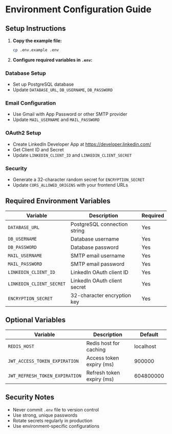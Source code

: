 # Environment Configuration Guide

## Setup Instructions

1. **Copy the example file:**
   ```bash
   cp .env.example .env
   ```

2. **Configure required variables in `.env`:**

### Database Setup
- Set up PostgreSQL database
- Update `DATABASE_URL`, `DB_USERNAME`, `DB_PASSWORD`

### Email Configuration
- Use Gmail with App Password or other SMTP provider
- Update `MAIL_USERNAME` and `MAIL_PASSWORD`

### OAuth2 Setup
- Create LinkedIn Developer App at https://developer.linkedin.com/
- Get Client ID and Secret
- Update `LINKEDIN_CLIENT_ID` and `LINKEDIN_CLIENT_SECRET`

### Security
- Generate a 32-character random secret for `ENCRYPTION_SECRET`
- Update `CORS_ALLOWED_ORIGINS` with your frontend URLs

## Required Environment Variables

| Variable | Description | Required |
|----------|-------------|----------|
| `DATABASE_URL` | PostgreSQL connection string | Yes |
| `DB_USERNAME` | Database username | Yes |
| `DB_PASSWORD` | Database password | Yes |
| `MAIL_USERNAME` | SMTP email username | Yes |
| `MAIL_PASSWORD` | SMTP email password | Yes |
| `LINKEDIN_CLIENT_ID` | LinkedIn OAuth client ID | Yes |
| `LINKEDIN_CLIENT_SECRET` | LinkedIn OAuth client secret | Yes |
| `ENCRYPTION_SECRET` | 32-character encryption key | Yes |

## Optional Variables

| Variable | Description | Default |
|----------|-------------|---------|
| `REDIS_HOST` | Redis host for caching | localhost |
| `JWT_ACCESS_TOKEN_EXPIRATION` | Access token expiry (ms) | 900000 |
| `JWT_REFRESH_TOKEN_EXPIRATION` | Refresh token expiry (ms) | 604800000 |

## Security Notes

- Never commit `.env` file to version control
- Use strong, unique passwords
- Rotate secrets regularly in production
- Use environment-specific configurations